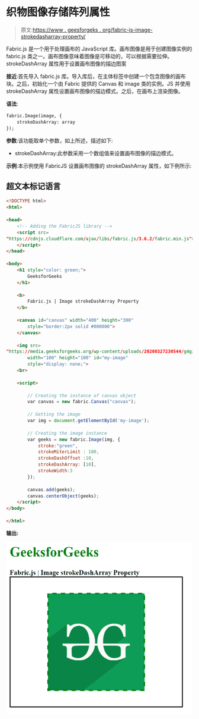 # 织物图像存储阵列属性

> 原文:[https://www . geesforgeks . org/fabric-js-image-strokedasharray-property/](https://www.geeksforgeeks.org/fabric-js-image-strokedasharray-property/)

Fabric.js 是一个用于处理画布的 JavaScript 库。画布图像是用于创建图像实例的 fabric.js 类之一。画布图像意味着图像是可移动的，可以根据需要拉伸。strokeDashArray 属性用于设置画布图像的描边图案

**接近**:首先导入 fabric.js 库。导入库后，在主体标签中创建一个包含图像的画布块。之后，初始化一个由 Fabric 提供的 Canvas 和 image 类的实例。JS 并使用 strokeDashArray 属性设置画布图像的描边模式。之后，在画布上渲染图像。

**语法**:

```html
fabric.Image(image, {
    strokeDashArray: array
});
```

**参数**:该功能取单个参数，如上所述，描述如下:

*   strokeDashArray:此参数采用一个数组值来设置画布图像的描边模式。

**示例**:本示例使用 FabricJS 设置画布图像的 strokeDashArray 属性，如下例所示:

## 超文本标记语言

```html
<!DOCTYPE html> 
<html> 

<head> 
    <!-- Adding the FabricJS library -->
    <script src= 
"https://cdnjs.cloudflare.com/ajax/libs/fabric.js/3.6.2/fabric.min.js"> 
    </script> 
</head> 

<body> 
    <h1 style="color: green;"> 
        GeeksforGeeks 
    </h1> 

    <b> 
        Fabric.js | Image strokeDashArray Property 
    </b> 

    <canvas id="canvas" width="400" height="300"
        style="border:2px solid #000000"> 
    </canvas> 

    <img src= 
"https://media.geeksforgeeks.org/wp-content/uploads/20200327230544/g4gicon.png"
        width="100" height="100" id="my-image"
        style="display: none;"> 
    <br> 

    <script> 

        // Creating the instance of canvas object 
        var canvas = new fabric.Canvas("canvas"); 

        // Getting the image 
        var img = document.getElementById('my-image'); 

        // Creating the image instance 
        var geeks = new fabric.Image(img, {
            stroke:"green",
            strokeMiterLimit : 100,
            strokeDashOffset :10,
            strokeDashArray: [10], 
            strokeWidth:3
        }); 

        canvas.add(geeks); 
        canvas.centerObject(geeks); 
    </script> 
</body> 

</html>
```

**输出:**

![](img/1500c867d21182b47540ac69cf7fd5cc.png)